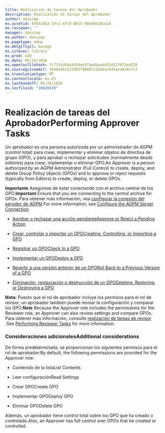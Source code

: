 ```yaml
---
title: Realización de tareas del Aprobador
description: Realización de tareas del Aprobador
author: dansimp
ms.assetid: 6f6310b3-19c1-47c9-8615-964ddd10ce14
ms.reviewer: ''
manager: dansimp
ms.author: dansimp
ms.pagetype: mdop
ms.mktglfcycl: manage
ms.sitesec: library
ms.prod: w10
ms.date: 06/16/2016
ms.openlocfilehash: fc77a1dd9a3d54e637ae4baeb452d327672ed250
ms.sourcegitcommit: 354664bc527d93f80687cd2eba70d1eea024c7c3
ms.translationtype: MT
ms.contentlocale: es-ES
ms.lasthandoff: 06/26/2020
ms.locfileid: "10820430"
---
```

# <span data-ttu-id="979ee-103">Realización de tareas del Aprobador</span><span class="sxs-lookup"><span data-stu-id="979ee-103">Performing Approver Tasks</span></span>


<span data-ttu-id="979ee-104">Un aprobador es una persona autorizada por un administrador de AGPM (control total) para crear, implementar y eliminar objetos de directiva de grupo (GPO), y para aprobar o rechazar solicitudes (normalmente desde editores) para crear, implementar o eliminar GPO.</span><span class="sxs-lookup"><span data-stu-id="979ee-104">An Approver is a person authorized by an AGPM Administrator (Full Control) to create, deploy, and delete Group Policy objects (GPOs) and to approve or reject requests (typically from Editors) to create, deploy, or delete GPOs.</span></span>

<span data-ttu-id="979ee-105">**Importante**  Asegúrese de estar conectando con el archivo central de los GPO.</span><span class="sxs-lookup"><span data-stu-id="979ee-105">**Important** Ensure that you are connecting to the central archive for GPOs.</span></span> <span data-ttu-id="979ee-106">Para obtener más información, vea [configurar la conexión del servidor de AGPM](configure-the-agpm-server-connection-reviewer.md).</span><span class="sxs-lookup"><span data-stu-id="979ee-106">For more information, see [Configure the AGPM Server Connection](configure-the-agpm-server-connection-reviewer.md).</span></span>

 

-   [<span data-ttu-id="979ee-107">Aprobar o rechazar una acción pendiente</span><span class="sxs-lookup"><span data-stu-id="979ee-107">Approve or Reject a Pending Action</span></span>](approve-or-reject-a-pending-action.md)

-   [<span data-ttu-id="979ee-108">Crear, controlar o importar un GPO</span><span class="sxs-lookup"><span data-stu-id="979ee-108">Creating, Controlling, or Importing a GPO</span></span>](creating-controlling-or-importing-a-gpo-approver.md)

-   [<span data-ttu-id="979ee-109">Registrar un GPO</span><span class="sxs-lookup"><span data-stu-id="979ee-109">Check In a GPO</span></span>](check-in-a-gpo-approver.md)

-   [<span data-ttu-id="979ee-110">Implementar un GPO</span><span class="sxs-lookup"><span data-stu-id="979ee-110">Deploy a GPO</span></span>](deploy-a-gpo.md)

-   [<span data-ttu-id="979ee-111">Revertir a una versión anterior de un GPO</span><span class="sxs-lookup"><span data-stu-id="979ee-111">Roll Back to a Previous Version of a GPO</span></span>](roll-back-to-a-previous-version-of-a-gpo.md)

-   [<span data-ttu-id="979ee-112">Eliminación, restauración o destrucción de un GPO</span><span class="sxs-lookup"><span data-stu-id="979ee-112">Deleting, Restoring, or Destroying a GPO</span></span>](deleting-restoring-or-destroying-a-gpo.md)

<span data-ttu-id="979ee-113">**Nota:**  Puesto que el rol de aprobador incluye los permisos para el rol de revisor, un aprobador también puede revisar la configuración y comparar los GPO.</span><span class="sxs-lookup"><span data-stu-id="979ee-113">**Note** Because the Approver role includes the permissions for the Reviewer role, an Approver can also review settings and compare GPOs.</span></span> <span data-ttu-id="979ee-114">Para obtener más información, consulte [realización de tareas de revisor](performing-reviewer-tasks.md) .</span><span class="sxs-lookup"><span data-stu-id="979ee-114">See [Performing Reviewer Tasks](performing-reviewer-tasks.md) for more information.</span></span>

 

### <span data-ttu-id="979ee-115">Consideraciones adicionales</span><span class="sxs-lookup"><span data-stu-id="979ee-115">Additional considerations</span></span>

<span data-ttu-id="979ee-116">De forma predeterminada, se proporcionan los siguientes permisos para el rol de aprobador:</span><span class="sxs-lookup"><span data-stu-id="979ee-116">By default, the following permissions are provided for the Approver role:</span></span>

-   <span data-ttu-id="979ee-117">Contenido de la lista</span><span class="sxs-lookup"><span data-stu-id="979ee-117">List Contents</span></span>

-   <span data-ttu-id="979ee-118">Leer configuración</span><span class="sxs-lookup"><span data-stu-id="979ee-118">Read Settings</span></span>

-   <span data-ttu-id="979ee-119">Crear GPO</span><span class="sxs-lookup"><span data-stu-id="979ee-119">Create GPO</span></span>

-   <span data-ttu-id="979ee-120">Implementar GPO</span><span class="sxs-lookup"><span data-stu-id="979ee-120">Deploy GPO</span></span>

-   <span data-ttu-id="979ee-121">Eliminar GPO</span><span class="sxs-lookup"><span data-stu-id="979ee-121">Delete GPO</span></span>

<span data-ttu-id="979ee-122">Además, un aprobador tiene control total sobre los GPO que ha creado o controlado.</span><span class="sxs-lookup"><span data-stu-id="979ee-122">Also, an Approver has full control over GPOs that he created or controlled.</span></span>

 

 





